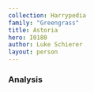 ```yaml
---
collection: Harrypedia
family: "Greengrass"
title: Astoria
hero: I0180
author: Luke Schierer
layout: person
---
```


### Analysis

